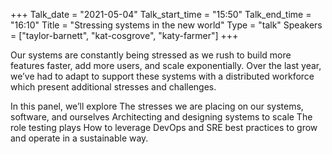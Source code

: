 +++
Talk_date = "2021-05-04"
Talk_start_time = "15:50"
Talk_end_time = "16:10"
Title = "Stressing systems in the new world"
Type = "talk"
Speakers = ["taylor-barnett", "kat-cosgrove", "katy-farmer"]
+++

Our systems are constantly being stressed as we rush to build more features faster, add more users, and scale exponentially. Over the last year, we’ve had to adapt to support these systems with a distributed workforce which present additional stresses and challenges. 

In this panel, we’ll explore 
The stresses we are placing on our systems, software, and ourselves 
Architecting and designing systems to scale
The role testing plays 
How to leverage DevOps and SRE best practices to grow and operate in a sustainable way. 
